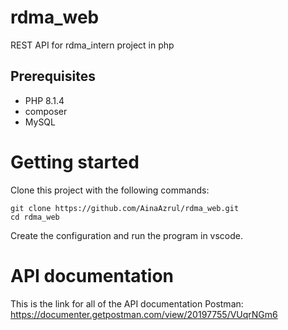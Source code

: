 # rdma_web
REST API for rdma_intern project in php

## Prerequisites
- PHP 8.1.4
- composer
- MySQL

# Getting started 
Clone this project with the following commands:

```
git clone https://github.com/AinaAzrul/rdma_web.git
cd rdma_web
```
Create the configuration and run the program in vscode.

# API documentation
This is the link for all of the API documentation 
Postman: https://documenter.getpostman.com/view/20197755/VUqrNGm6
